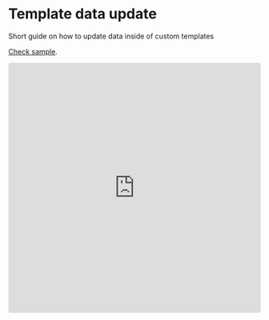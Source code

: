 # Template data update

Short guide on how to update data inside of custom templates

[Check sample](https://codesandbox.io/s/Revogrid-vuecomponent-data-hzpqy?file=/src/App.vue).

<ClientOnly>
  <iframe src="https://codesandbox.io/embed/Revogrid-vuecomponent-data-hzpqy?fontsize=14&hidenavigation=1&theme=dark"
     style="width:100%; height:500px; border:0; border-radius: 4px; overflow:hidden;"
     title="Revogrid-VueComponent-Data"
     allow="accelerometer; ambient-light-sensor; camera; encrypted-media; geolocation; gyroscope; hid; microphone; midi; payment; usb; vr; xr-spatial-tracking"
     sandbox="allow-forms allow-modals allow-popups allow-presentation allow-same-origin allow-scripts"></iframe>
</ClientOnly>
